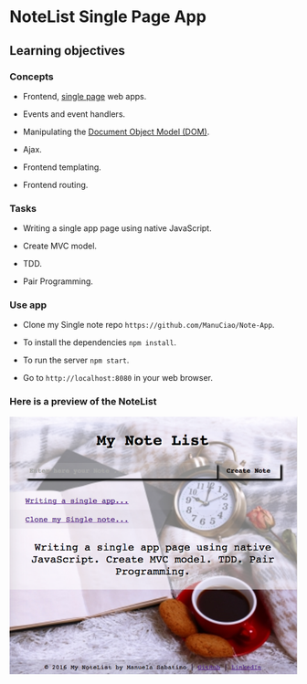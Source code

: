 # NoteList Single Page App

## Learning objectives

### Concepts

- Frontend, [single page](https://msdn.microsoft.com/en-gb/magazine/dn463786.aspx) web apps.

- Events and event handlers.

- Manipulating the [Document Object Model (DOM)](https://developer.mozilla.org/en-US/docs/Web/API/Document_Object_Model/Introduction).

- Ajax.

- Frontend templating.

- Frontend routing.

### Tasks

- Writing a single app page using native JavaScript.

- Create MVC model.

- TDD.

- Pair Programming.

### Use app

- Clone my Single note repo ``` https://github.com/ManuCiao/Note-App ```.

- To install the dependencies ```npm install```.

- To run the server ```npm start```.

- Go to ``` http://localhost:8080 ``` in your web browser.

### Here is a preview of the NoteList

![Alt text](/css/Screenshot%20App.png)
